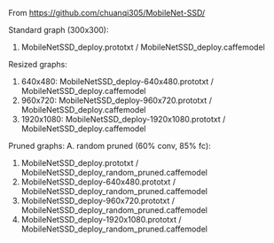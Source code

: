 From https://github.com/chuanqi305/MobileNet-SSD/

Standard graph (300x300):
1. MobileNetSSD\_deploy.prototxt / MobileNetSSD\_deploy.caffemodel

Resized graphs:
1. 640x480: MobileNetSSD\_deploy-640x480.prototxt / MobileNetSSD\_deploy.caffemodel
2. 960x720: MobileNetSSD\_deploy-960x720.prototxt / MobileNetSSD\_deploy.caffemodel
3. 1920x1080: MobileNetSSD\_deploy-1920x1080.prototxt / MobileNetSSD\_deploy.caffemodel

Pruned graphs:
A. random pruned (60% conv, 85% fc):
1. MobileNetSSD\_deploy.prototxt / MobileNetSSD\_deploy\_random\_pruned.caffemodel
2. MobileNetSSD\_deploy-640x480.prototxt / MobileNetSSD\_deploy\_random\_pruned.caffemodel
3. MobileNetSSD\_deploy-960x720.prototxt / MobileNetSSD\_deploy\_random\_pruned.caffemodel
4. MobileNetSSD\_deploy-1920x1080.prototxt / MobileNetSSD\_deploy\_random\_pruned.caffemodel

